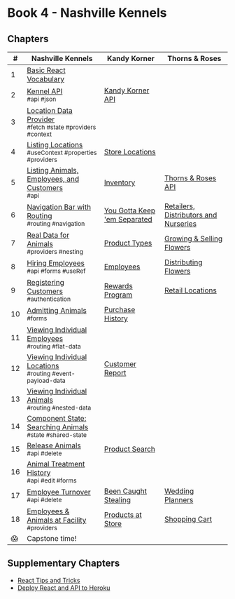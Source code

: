 # Book 4 - Nashville Kennels

## Chapters

| #  | Nashville Kennels | Kandy Korner | Thorns &amp; Roses |
|--|--|--|--|
| 1 | [Basic React Vocabulary](./chapters/REACT_BASICS.md) |  |   |
| 2 | [Kennel API](./chapters/KENNEL_API.md) <br/> <sub style="font-size:0.85rem;">#api #json</sub>  | [Kandy Korner API](./chapters/KANDY_API.md) |   |
| 3 | [Location Data Provider](./chapters/DATA_PROVIDER.md) <br/> <sub style="font-size:0.85rem;">#fetch #state #providers #context</sub>  |  |   |
| 4 | [Listing Locations](./chapters/LIST_USECONTEXT.md) <br/> <sub style="font-size:0.85rem;">#useContext #properties #providers</sub>  | [Store Locations](./chapters/KK_STORES.md) |   |
| 5 | [Listing Animals, Employees, and Customers](./chapters/LIVE_DATA.md) <br/> <sub style="font-size:0.85rem;">#api</sub>  | [Inventory](./chapters/KK_INVENTORY.md) | [Thorns &amp; Roses API](./chapters/TR_API.md) |
| 6 | [Navigation Bar with Routing](./chapters/ROUTING.md) <br/> <sub style="font-size:0.85rem;">#routing #navigation</sub>  | [You Gotta Keep 'em Separated](./chapters/KK_ROUTING.md) | [Retailers, Distributors and Nurseries](./chapters/TH_NAVBAR.md)  |
| 7 | [Real Data for Animals](./chapters/MULTIPLE_PROVIDERS.md) <br/> <sub style="font-size:0.85rem;">#providers #nesting</sub>  | [Product Types](./chapters/KK_PRODUCT_TYPES.md) | [Growing &amp; Selling Flowers](./chapters/TR_NURSERIES.md) |
| 8 | [Hiring Employees](./chapters/FORMS_USEREF.md) <br/> <sub style="font-size:0.85rem;">#api #forms #useRef</sub>  | [Employees](./chapters/KK_EMPLOYEES.md) | [Distributing Flowers](./chapters/TR_DISTRIBUTORS.md) |
| 9 | [Registering Customers](./chapters/AUTHENTICATION.md) <br/> <sub style="font-size:0.85rem;">#authentication</sub>  | [Rewards Program](./chapters/KK_CUSTOMERS.md) | [Retail Locations](./chapters/TH_RETAILERS.md) |
| 10 | [Admitting Animals](./chapters/ADMIT_ANIMAL.md) <br/> <sub style="font-size:0.85rem;">#forms</sub>  | [Purchase History](./chapters/KK_PURCHASES.md) |   |
| 11 | [Viewing Individual Employees](./chapters/DYNAMIC_ROUTING.md) <br/> <sub style="font-size:0.85rem;">#routing #flat-data</sub> |  |  |
| 12 | [Viewing Individual Locations](./chapters/LOCATION_DETAILS.md) <br/> <sub style="font-size:0.85rem;">#routing #event-payload-data</sub>  | [Customer Report](./chapters/KK_REPORT.md) |  |
| 13 | [Viewing Individual Animals](./chapters/USING_NESTED_DATA.md) <br/> <sub style="font-size:0.85rem;">#routing #nested-data</sub>  |  |  |
| 14 | [Component State: Searching Animals](./chapters/DASHBOARD_SEARCH.md) <br/> <sub style="font-size:0.85rem;">#state #shared-state</sub>  |  |  |
| 15 | [Release Animals](./chapters/DELETE.md) <br/> <sub style="font-size:0.85rem;">#api #delete</sub>  | [Product Search](./chapters/KK_SEARCH.md) |   |
| 16 | [Animal Treatment History](./chapters/EDIT.md) <br/> <sub style="font-size:0.85rem;">#api #edit #forms</sub>  |  |  |
| 17 | [Employee Turnover](./chapters/QUITTING.md) <br/> <sub style="font-size:0.85rem;">#api #delete</sub>  | [Been Caught Stealing](./chapters/KK_DELETE.md) | [Wedding Planners](./chapters/TR_PURCHASING.md) |
| 18 | [Employees &amp; Animals at Facility](./chapters/FACILITY_PROVIDERS.md) <br/> <sub style="font-size:0.85rem;">#providers</sub>  | [Products at Store](./chapters/KK_STORE_PROVIDERS.md) | [Shopping Cart](./chapters/TR_SHOPPING_CART.md) |
| 😱 | Capstone time! |  |   |


## Supplementary Chapters

* [React Tips and Tricks](./chapters/REACT_TIPS.md)
* [Deploy React and API to Heroku](./chapters/JSON_SERVER_HEROKU.md)
